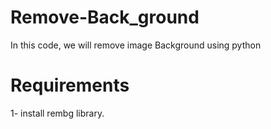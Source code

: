 # Remove-Back_ground
In this code, we will remove image Background using python 
# Requirements 
1- install rembg library.
